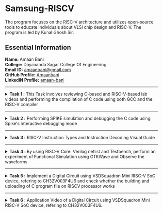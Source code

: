# Samsung-RISCV
The program focuses on the RISC-V architecture and utilizes open-source tools to educate individuals about VLSI chip design and RISC-V. The program is led by Kunal Ghosh Sir.

##  Essential Information

 **Name:**  Amaan Bani    
 **College:** Dayananda Sagar College Of Engineering   
 **Email ID:**  amaanbani@gmail.com  
 **GitHub Profile:** [Amaanbani](https://github.com/Amaanbani?tab=repositories)   
 **LinkedIN Profile:** [amaan-bani](https://www.linkedin.com/in/amaan-bani-324565331/)


----------------------------------------------------------------------------------------------------------------


<details>
<summary><b> Task 1 :</b> This Task involves reviewing C-based and RISC-V-based lab videos and performing the compilation of C code using both GCC and the RISC-V compiler</summary>

### C Language based LAB
We need to follow the specified steps to compile any **.c** file on our machine:  
1. Open the bash terminal and navigate to the directory where you want to create your file. Then run the following command:

	```
	leafpad sum1ton.c
	```  
2. This will open the editor, allowing you to write in the file you created. Enter the C code to calculate and print the sum of n numbers. After completing your code, press ```Ctrl + S``` to save your file, and then press ```Ctrl + W``` to close the editor.   
3. To the C code on your terminal, run the following command:

	```
	gcc sum1ton.c
	./a.out
	```
![C Code compiled on gcc Compiler](https://github.com/Amaanbani/Samsung-RISCV/blob/main/Task%201/C%20Code%20compiled%20on%20gcc%20compiler.png)

### RISC-V based LAB
We need to compile the code again, but this time using the RISC-V GCC compiler. Follow the steps provided:  
1. Open the terminal and run the given command:  

	```
	cat sum1ton.c
	```
![cat Command](https://github.com/Amaanbani/Samsung-RISCV/blob/main/Task%201/cat%20Command.png)

2. Use the **cat** command to display the entire C code in the terminal. Next, run the following command to compile the code using the RISC-V -O1 GCC compiler:  

	```
	riscv64-unknown-elf-gcc -O1 -mabi=lp64 -march=rv64i -o sum1ton.o sum1ton.c
	```
3. The following command is used to display the file details of ```sum1ton.c``` in reverse chronological order, showing the most recently modified files last, 	 along with information such as file permissions, ownership, size, and the timestamp of the last modification:

	```
	ls -ltr sum1ton.c
 	```

4. To execute the C code on your terminal, use the following command:    

	```
	riscv64-unknown-elf-objdump -d sum1ton.o
	```
![Objdump using -O1 format](https://github.com/Amaanbani/Samsung-RISCV/blob/main/Task%201/objDump%20using%20-O1%20format.png)


5. The Assembly Language code generated from the C code will be displayed in the terminal. Type ```/main``` to locate the main section of our code.


6. Similarly to the second step, run the following command to compile the code using the RISC-V -Ofast GCC compiler. The subsequent steps will display the 	 
generated assembly code, and you can type ```/main``` to locate the main section of our code:

	```
	riscv64-unknown-elf-gcc -Ofast -mabi=lp64 -march=rv64i -o sum1ton.o sum1ton.c
	```
 ![Objdump using -Ofast format](https://github.com/Amaanbani/Samsung-RISCV/blob/main/Task%201/objDump%20using%20-Ofast%20format.png)
 

### *Descriptions of the keyword used in command above *  
* **-mabi=lp64:** Specifies the ABI (Application Binary Interface) as ```lp64```, which supports 64-bit integers, long, and pointer sizes. This ABI is intended for 64-bit RISC-V architecture.  
* **-march=rv64i:** Defines the target architecture as ```rv64i```, which represents the 64-bit RISC-V base integer instruction set, ensuring compatibility with the 64-bit architecture.  
* **riscv-objdump:** A disassembler tool for RISC-V binaries that provides insights into the code structure, assisting in debugging.  
* **-Ofast:** The option -Ofast in the command ```riscv64-unknown-elf-gcc -Ofast -mabi=lp64 -march=rv64i -o sum1ton.o sum1ton.c``` is a compiler optimization flag used with the GNU Compiler Collection (GCC). This flag is used to instruct the compiler to optimize the generated code for maximum speed. The use of ```-Ofast``` is typically chosen for applications where execution speed is critical and where deviations from standard behavior are acceptable. However, it's important to test thoroughly, as this level of optimization can introduce subtle bugs, especially in complex calculations or when strict compliance with external standards is required.  
* **-O1:** A basic optimization level that balances improved execution speed and reduced code size with minimal impact on compilation time. It is suitable for applications requiring moderate optimization without extensive resource usage.  

#### *Other common options are as follows:*  
> 1. **-O0:** No optimization, the default level if no -O option is specified.  
> 2. **-O2:** More aggressive optimizations that might increase compilation time but typically provide faster and sometimes smaller code.  
> 3. **-O3:** Maximizes optimization more aggressively than -O2.  
> 4. **-Os:** Optimizes code for size. It enables all -O2 optimizations that do not typically increase code size.

Here, the term **more aggressive optimization** in the context of compilers like GCC refers to a deeper and more complex set of transformations applied to the code in order to improve its performance and possibly reduce its size. The compiler uses more complex techniques that aims to generate faster executing code or code that occupies less memory. However, these optimizations typically increase the compilation time and can sometimes introduce bugs, making it harder to debug.
</details>


----------------------------------------------------------------------------------------------------------------


<details>
<summary><b> Task 2 :</b> Performing SPIKE simulation and debugging the C code using Spike's interactive debugging mode </summary> 

  
### What is SPIKE in RISCV?
> * A RISC-V ISA is a simulator, enabling the testing and analysis of RISC-V programs without the need for actual hardware.  
> * Spike is a free, open-source C++ simulator for the RISC-V ISA that models a RISC-V core and cache system. It can be used to run programs and a Linux kernel, and can be a starting point for running software on a RISC-V target.  
 
  
### What is pk (Proxy Kernel)?  
> * The RISC-V Proxy Kernel, pk , is a lightweight application execution environment that can host statically-linked RISC-V ELF binaries.  
> * A Proxy Kernel in the RISC-V ecosystem simplifies the interaction between complex hardware and the software running on it, making it easier to manage, test, and develop software and hardware projects.  
 

### Testing the Spike Simulator  
The objective is to execute the ```sum1ton.c``` program using both the ```gcc compiler``` and the ```riscv compiler```, ensuring that both compilers produce identical output on the terminal. To compile the code with the **gcc compiler**, use the command below:
  
```
gcc sum1ton.c  
./a.out
```

And to compile the code using **RISCV Compiler**, use the following command: 
 
```
spike pk sum1ton.o
```  
![Spike Simulation](https://github.com/Amaanbani/Samsung-RISCV/blob/main/Task%202/Spike%20Simulation.png)

#### The following snapshots display the RISCV objdump output generated using the **-O1** and **-Ofast** optimization options.

RISCV Objdump with -O1

![Objdump in -O1](https://github.com/Amaanbani/Samsung-RISCV/blob/main/Task%202/Objdump%20in%20-O1.png)

RISCV Objdump with -Ofast 

![Objdump in -Ofast](https://github.com/Amaanbani/Samsung-RISCV/blob/main/Task%202/Objdump%20in%20-Ofast.png)

### Debugging the Assembly Language Program of  ```sum1ton.c```.
  
* Open the **Objdump** of code by using the following command
  
```
$ riscv64-unknown-elf-objdump -d sum_1ton.o | less  
```
![Objdump commands](https://github.com/Amaanbani/Samsung-RISCV/blob/main/Task%202/Objdump%20commands.png)

* Open the debugger in another terminal by using the following command.

```
$ spike -d pk sum_1ton.o
```

* The debugger will be opened in the terminal. Now, debugging operations can be performed as shown in the following snapshot.

![Debugging](https://github.com/Amaanbani/Samsung-RISCV/blob/main/Task%202/Debugging.png) 
</details>

----------------------------------------------------------------------------------------------------------------


<details>
	
<summary><b> Task 3 :</b> RISC-V Instruction Types and Instruction Decoding Visual Guide </summary>

### RISC-V Registers
RISC-V is a widely adopted open-source instruction set architecture that features 32 registers, each 32 bits wide. These registers provide faster data access compared to memory. The RISC-V architecture is considered a 32-bit architecture because it primarily processes 32-bit data. Additionally, a 64-bit variant of RISC-V is available, where registers are 64 bits wide, allowing for 64-bit data operations.

**Design Principle 3: Smaller is Faster**
The philosophy behind RISC-V design includes having a limited number of registers (32) to prevent bottlenecks from register access time, which enables faster computation. The selection of 32 registers is a balanced decision to optimize both speed and storage capacity.

### Register Naming in RISC-V
RISC-V has 32 registers, named `x0` through `x31`. However, these registers are often assigned more descriptive names based on their typical usage:

- **x0 (zero)**: This register always holds the constant value 0.
- **x1 (ra)**: Return Address register, which stores the return address after a function call.
- **x2 (sp)**: Stack Pointer register, pointing to the top of the stack in memory.
- **x3 (gp)**: Global Pointer register.
- **x4 (tp)**: Thread Pointer register.

### Saved, Temporary, and Argument Registers
The remaining registers are divided into saved, temporary, and argument categories:

- **Saved Registers (s0-s11)**: These registers (x8, x9, x18-x27) store variables that need to be preserved across function calls.
- **Temporary Registers (t0-t6)**: These registers are used for intermediate calculations and temporary data storage.
- **Argument Registers (a0-a7)**: These registers (x10-x17) are used to pass arguments to functions and store return values.

![image](https://github.com/user-attachments/assets/af936f03-ded7-4d6a-9e4b-38cf37695620)
### ABI : Application Binary Interface



## Decoding RISC-V Instructions: A Visual Guide

### Understanding I-Type, S-Type, B-Type, U-Type, and J-Type Instructions
 
 ## Introduction Section:
RISC-V (Reduced Instruction Set Computer - V) is a free and open instruction set architecture (ISA) built on the foundational principles of reduced instruction set computing. Unlike proprietary ISAs, RISC-V imposes no licensing fees, enabling unrestricted use for academic, research, and commercial purposes. Its openness and flexibility have made it a preferred choice in education, research, and industry, fostering innovation and broad application across various fields.

### Significance of Instruction Formats
Understanding instruction formats plays a pivotal role in several aspects of computer architecture and design:
1. **Instruction Decoding**: Familiarity with instruction structures ensures accurate decoding, a critical step for the CPU to execute commands properly.
2. **Pipeline Efficiency**: Instruction formats influence CPU pipeline design, enabling smooth execution of the fetch, decode, execute, memory access, and write-back phases.
3. **Compiler Efficiency**: A thorough grasp of instruction formats allows compilers to generate optimized machine code, enhancing performance and efficiency.
4. **Debugging and Verification**: Knowledge of instruction formats aids in pinpointing and resolving hardware and software issues, such as incorrect execution or pipeline hazards.
5. **Extensibility and Customization**: The modular nature of RISC-V supports custom extensions. A solid understanding of its base instruction formats is essential for developing and incorporating tailored instructions to meet specific application or performance requirements .

# BASICS
 ## Instruction Types and Fields
The RISC-V instructions are categorized into types based on their field organization. The types include:
- **R-type**: Register instructions
- **I-type**: Immediate instructions
- **S-type**: Store instructions
- **B-type**: Branch instructions
- **U-type**: Upper immediate instructions
- **J-type**: Jump instructions

## Opcode and Function Fields
- **Opcode**: Specifies the instruction type..
- **func3** and **func7**: Define specific operations within each instruction type.
  - Example: In R-type instructions, func3 and func7 distinguish operations like addition or subtraction.
## Immediate Values and Registers
- **Immediate Values**: Encoded within specific fields of an instruction.
  - Example: I-type instructions include a 12-bit immediate value alongside source and destination registers.
- **Registers**: Identified by fields such as rd (destination register), rs1 (source register 1), and rs2 (source register 2).
### Example - U-Type Instruction
Consider the `lui` (Load Upper Immediate) instruction:
- **Assembly**: `lui x5, 0x12345`
- **Encoding**: The immediate value `0x12345`in the instruction’s immediate field and specifies `x5` as the destination register in the rd field.
- **Machine Execution**: Loads the upper 20 bits of `0x12345` into the upper 20 bits of register `x5` .
## Arithmetic Instructions
- **ADD**:  Performs addition of two registers and stores the result in a third.
  - Example: `ADD rd, rs1, rs2` (rd = rs1 + rs2)
- **ADDI**: Adds a register and an immediate value (constant) and stores the result.
  - Example: `ADDI rd, rs1, imm` (rd = rs1 + imm)
## Logical Instructions
- **AND, OR, XOR**: Perform bitwise operations.
  - Example: `AND rd, rs1, rs2` (rd = rs1 & rs2)
## Branch Instructions
- **BEQ**: Branches if two registers are equal.
  - Example: `BEQ rs1, rs2, offset` (if rs1 == rs2, PC = PC + offset)
- **BNE**: Branches if two registers are equal..
  - Example: `BNE rs1, rs2, offset` (if rs1 != rs2, PC = PC + offset)
## Load and Store Instructions
- **LW**: Loads a word from memory.
  - Example: `LW rd, offset(rs1)` (rd = memory[rs1 + offset])
- **SW**: Stores a word to memory.
  - Example: `SW rs1, offset(rs2)` (memory[rs2 + offset] = rs1)
## Special Instructions
- **AUIPC**: Adds an upper immediate value to the program counter (PC).
  - Example: `AUIPC rd, imm` (rd = PC + imm << 12)
## Branch and Jump Instructions
- **Jump (J)**: Executes an unconditional branch to a target address.
- **Branch (B)**: Executes an unconditional branch to a target address..
## RV32I Extensions
RISC-V supports optional extensions to enhance functionality:
- **M**: Supports integer multiplication and division.
- **A**: Provides atomic operation instructions.
- **F, D, Q**: Enables floating-point operations (32-bit, 64-bit, 128-bit).
- **C**: Includes compressed instructions for reduced code size.

### RISC-V R-Type Instructions
R-type instructions are used for operations that involve only registers. These instructions typically perform arithmetic, logical, and shift operations.
#### Format: 
![image](https://github.com/user-attachments/assets/e01d8bbe-710e-4927-8fec-51f162d384ca)
- **opcode**: Specifies the operation (e.g., 0110011 for integer register-register operations).
- **rd**: Destination register.
- **funct3**: Further specifies the operation.
- **rs1**: First source register.
- **rs2**: Second source register.
- **funct7**: Further specifies the operation.
### I-Type Instructions
I-Type instructions cover various operations, including immediate arithmetic, load operations, and certain control flow instructions.
### Extracting Immediate Value
- The immediate value spans bits [31:20].
- To extract this value:
  - Mask the instruction to isolate the relevant bits.
  - Perform a right shift to align the immediate value to the least significant bits (LSBs).
- **Example**: If the instruction value is `0x12345678`, the immediate value is extracted as follows:
  ```cpp
  uint32_t imm_i = (instruction & 0xFFF00000) >> 20;
![image](https://github.com/user-attachments/assets/3d035720-dc62-45d5-9a2c-2a6b263ade74)
**Example: ADDI rd, rs1, imm**
- **opcode**: 0010011 (for immediate arithmetic operations)
- **funct3**: 000 (for ADDI)
- **imm**: Immediate value
- **rs1**: Source register 1
- **rd**: Destination register
### S-Type Instructions
![image](https://github.com/user-attachments/assets/eb224238-c0ef-42ca-82d0-c42ed8293320)
**Example: SW rs2, imm(rs1)**
- **opcode**: 0100011 (for store operations)
- **funct3**: 010 (for SW)
- **imm**: Immediate value (split into imm[11:5] and imm[4:0])
- **rs1**: Base address register
- **rs2**: Source register to be stored
### B-Type Instructions
![image](https://github.com/user-attachments/assets/7f138e24-cb0c-4506-9875-c4b3b14a2670)
**Example: BEQ rs1, rs2, imm**
- **opcode**: 1100011 (for branch operations)
- **funct3**: 000 (for BEQ)
- **imm**: Immediate value (split into imm[12], imm[10:5], imm[4:1], imm[11])
- **rs1**: Source register 1
- **rs2**: Source register 2
### U-Type Instructions
U-Type instructions are used for operations like loading upper immediate (LUI) and adding upper immediate to PC (AUIPC).
### Extracting Immediate Value
- The immediate value in U-type instructions spans bits [31:12].
- To extract this value, you can mask the instruction with `0xFFFFF000`.
- **Example**: If the instruction value is `0x12345000`, applying the mask will yield `0x12345000`.
### Encoding and Usage
- The immediate value extracted directly forms part of the U-type instruction.
  - For **LUI**, this value is loaded into the destination register.
  - For **AUIPC**, this value is added to the current PC.
![image](https://github.com/user-attachments/assets/d6269585-d85a-4675-b13f-4ae4ed1ea05a)
**Example: LUI rd, imm**
- **opcode**: 0110111 (for LUI)
- **imm**: Upper 20 bits of the immediate value
- **rd**: Destination register
### J-Type Instructions
![image](https://github.com/user-attachments/assets/9b35cad7-8fd8-41da-be46-aec4cf712657)
**Example: JAL rd, imm**
- **opcode**: 1101111 (for JAL)
- **imm**: Immediate value (split into imm[20], imm[10:1], imm[11], imm[19:12])
- **rd**: Destination register (stores the return address)

## ObjDump RISC-V Instruction Decoding:
![objDump](https://github.com/Amaanbani/Samsung-RISCV/blob/main/Task%203/objDump.png).
### 1.`addi sp, sp, -16`
*addi (Add Immediate):* This instruction adds an immediate value to a register, storing the result in the destination register.

#### Instruction: `addi sp, sp, -16`
- **Opcode:** 0010011 (7 bits)
- **Immediate:** -16 (12 bits, two's complement)
- **Source Register (rs1):** sp (x2, 5 bits)
- **Destination Register (rd):** sp (x2, 5 bits)
- **Function (funct3):** 000 (3 bits)

#### Breakdown:
- **Immediate (-16):** `111111111000` (12 bits, two's complement)
- **rs1 (sp = x2):** `00010`
- **funct3:** `000`
- **rd (sp = x2):** `00010`
- **Opcode:** `0010011`

### Machine Code Breakdown for `addi sp, sp, -16`
| Immediate (12 bits) | rs1 (5 bits) | funct3 (3 bits) | rd (5 bits) | Opcode (7 bits) |
|---------------------|--------------|-----------------|-------------|-----------------|
| 111111111000        | 00010        | 000             | 00010       | 0010011         |

#### Binary Representation:
- **Binary:** `111111111000 00010 000 00010 0010011`
- **Hex:** `ff5013`

---

### 2. `sd ra, 8(sp)`
*sd (Store Doubleword):* This instruction stores a 64-bit value from a source register into memory.

#### Instruction: `sd ra, 8(sp)`
- **Opcode:** 0100011 (7 bits)
- **Immediate:** 8 (12 bits, split into two parts: imm[11:5] and imm[4:0])
- **Source Register (rs2):** ra (x1, 5 bits)
- **Base Register (rs1):** sp (x2, 5 bits)
- **Function (funct3):** 011 (3 bits)

#### Breakdown:
- **Immediate (8):** `000000001000` (split into imm[11:5] = `0000000` and imm[4:0] = `01000`)
- **rs2 (ra = x1):** `00001`
- **rs1 (sp = x2):** `00010`
- **funct3:** `011`
- **Opcode:** `0100011`

### Machine Code Breakdown for `sd ra, 8(sp)`
| imm[11:5] (7 bits) | rs2 (5 bits) | rs1 (5 bits) | funct3 (3 bits) | imm[4:0] (5 bits) | Opcode (7 bits) |
|--------------------|--------------|--------------|-----------------|-------------------|-----------------|
| 0000000            | 00001        | 00010        | 011             | 01000             | 0100011         |

#### Binary Representation:
- **Binary:** `0000000 00001 00010 011 01000 0100011`
- **Hex:** `0001023f`

---

### 3. `li a5, 500`
*li (Load Immediate):* This instruction loads a 32-bit immediate value into a register.

#### Instruction: `li a5, 500`
- **Opcode:** 0010011 (7 bits)
- **Immediate:** 500 (12 bits, sign-extended)
- **Destination Register (rd):** a5 (x15, 5 bits)
- **Function (funct3):** 000 (3 bits)

#### Breakdown:
- **Immediate (500):** `000000111110100` (12 bits)
- **rd (a5 = x15):** `01111`
- **funct3:** `000`
- **Opcode:** `0010011`

### Machine Code Breakdown for `li a5, 500`
| Immediate (12 bits) | rd (5 bits) | funct3 (3 bits) | Opcode (7 bits) |
|---------------------|-------------|-----------------|-----------------|
| 000000111110100     | 01111       | 000             | 0010011         |

#### Binary Representation:
- **Binary:** `000000111110100 01111 000 00111 0010011`
- **Hex:** `01f30313`

---

### 4.`addiw a5, a5, -1`
*addiw (Add Immediate Word):* This instruction adds a 32-bit immediate value to a register and stores the result in the destination register.

#### Instruction: `addiw a5, a5, -1`
- **Opcode:** 0010011 (7 bits)
- **Immediate:** -1 (12 bits, two's complement)
- **Source Register (rs1):** a5 (x15, 5 bits)
- **Destination Register (rd):** a5 (x15, 5 bits)
- **Function (funct3):** 001 (3 bits)

#### Breakdown:
- **Immediate (-1):** `111111111111` (12 bits, two's complement)
- **rs1 (a5 = x15):** `01111`
- **funct3:** `001`
- **rd (a5 = x15):** `01111`
- **Opcode:** `0010011`

### Machine Code Breakdown for `addiw a5, a5, -1`
| Immediate (12 bits) | rs1 (5 bits) | funct3 (3 bits) | rd (5 bits) | Opcode (7 bits) |
|---------------------|--------------|-----------------|-------------|-----------------|
| 111111111111        | 01111        | 001             | 01111       | 0010011         |

#### Binary Representation:
- **Binary:** `111111111111 01111 001 01111 0010011`
- **Hex:** `fff30313`

---

### 5. `bnez a5, 10190 <main+0xc>`
*Branch if Not Equal to Zero:* This instruction performs a branch if the value in the source register is not zero.

#### Instruction: `bnez a5, 10190 <main+0xc>`
- **Opcode:** 1100011 (7 bits)
- **Immediate:** 10190 (12 bits, sign-extended)
- **Source Register (rs1):** a5 (x15, 5 bits)
- **Function (funct3):** 001 (3 bits)

#### Breakdown:
- **Immediate (10190):** `00000000000101001110` (split into imm[12|10:5] = `0000000` and imm[4:1|11] = `101001110`)
- **rs1 (a5 = x15):** `01111`
- **funct3:** `001`
- **Opcode:** `1100011`

### Machine Code Breakdown for `bnez a5, 10190 <main+0xc>`
| imm[12|10:5] (7 bits) | rs1 (5 bits) | funct3 (3 bits) | imm[4:1|11] (5 bits) | Opcode (7 bits) |
|-----------------------|--------------|-----------------|-----------------------|-----------------|
| 0000000               | 01111        | 001             | 01001110              | 1100011         |

#### Binary Representation:
- **Binary:** `0000000 01111 001 01001110 1100011`
- **Hex:** `000f13f3`

---

### 6.`lui a2, 0x1f`
*lui (Load Upper Immediate):* This instruction loads a 20-bit immediate value into the upper 20 bits of a register, setting the lower 12 bits to zero.

#### Instruction: `lui a2, 0x1f`
- **Opcode:** 0110111 (7 bits)
- **Immediate:** 0x1f (20 bits, upper 20 bits of the immediate value)
- **Destination Register (rd):** a2 (x6, 5 bits)

#### Breakdown:
- **Immediate (0x1f):** `0000000000011111` (20 bits, shifted left by 12 bits to be placed in the upper 20 bits of the register)
- **rd (a2 = x6):** `00110`
- **Opcode:** `0110111`

#### Binary Representation:
- **Binary:** `00000000000000000000 00110 0110111`
- **Hex:** `00030337`

### Machine Code Breakdown for `lui a2, 0x1f`
| imm[19:12] (8 bits) | imm[11:0] (12 bits) | rd (5 bits) | Opcode (7 bits) |
|---------------------|----------------------|-------------|-----------------|
| 00000000            | 0000000001111111     | 00110       | 0110111         |

---

### 7. `addi a2, a2, -1726`
*addi (Add Immediate):* This instruction adds an immediate value to a register.

#### Instruction: `addi a2, a2, -1726`
- **Opcode:** 0010011 (7 bits)
- **Immediate:** -1726 (12 bits, two's complement)
- **Source Register (rs1):** a2 (x6, 5 bits)
- **Destination Register (rd):** a2 (x6, 5 bits)
- **Function (funct3):** 000 (3 bits)

#### Breakdown:
- **Immediate (-1726):** `1111111011100010` (12 bits, two's complement)
- **rs1 (a2 = x6):** `00110`
- **funct3:** `000`
- **rd (a2 = x6):** `00110`
- **Opcode:** `0010011`

### Machine Code Breakdown for `addi a2, a2, -1726`
| Immediate (12 bits) | rs1 (5 bits) | funct3 (3 bits) | rd (5 bits) | Opcode (7 bits) |
|---------------------|--------------|-----------------|-------------|-----------------|
| 111111101110        | 00110        | 000             | 00110       | 0010011         |

#### Binary Representation:
- **Binary:** `111111101110 00110 000 00110 0010011`
- **Hex:** `ffd30393`

---

### 8. `li a1, 500`
*li (Load Immediate):* This instruction loads an immediate value into a register.

#### Instruction: `li a1, 500`
- **Opcode:** 0010011 (7 bits)
- **Immediate:** 500 (12 bits)
- **Destination Register (rd):** a1 (x11, 5 bits)
- **Function (funct3):** 000 (3 bits)

#### Breakdown:
- **Immediate (500):** `0000000111110100` (12 bits)
- **rd (a1 = x11):** `01011`
- **funct3:** `000`
- **Opcode:** `0010011`

### Machine Code Breakdown for `li a1, 500`
| Immediate (12 bits) | rs1 (5 bits) | funct3 (3 bits) | rd (5 bits) | Opcode (7 bits) |
|---------------------|--------------|-----------------|-------------|-----------------|
| 000000011111        | 00000        | 000             | 01011       | 0010011         |

#### Binary Representation:
- **Binary:** `000000011111 00000 000 01011 0010011`
- **Hex:** `01f30393`

---

### 9. `lui a0, 0x21`
*lui (Load Upper Immediate):* This instruction loads a 20-bit immediate value into the upper 20 bits of a register.

#### Instruction: `lui a0, 0x21`
- **Opcode:** 0110111 (7 bits)
- **Immediate:** 0x21 (20 bits)
- **Destination Register (rd):** a0 (x10, 5 bits)

#### Breakdown:
- **Immediate (0x21):** `0000000000100001` (20 bits, shifted to upper 20 bits)
- **rd (a0 = x10):** `01010`
- **Opcode:** `0110111`

### Machine Code Breakdown for `lui a0, 0x21`
| imm[19:12] (8 bits) | imm[11:0] (12 bits) | rd (5 bits) | Opcode (7 bits) |
|---------------------|----------------------|-------------|-----------------|
| 00000000            | 000000100001         | 01010       | 0110111         |

#### Binary Representation:
- **Binary:** `00000000000000000000 01010 0110111`
- **Hex:** `00052137`

---

### 10. `addi a0, a0, 400`
*addi (Add Immediate):* This instruction adds an immediate value to a register.

#### Instruction: `addi a0, a0, 400`
- **Opcode:** 0010011 (7 bits)
- **Immediate:** 400 (12 bits)
- **Source Register (rs1):** a0 (x10, 5 bits)
- **Destination Register (rd):** a0 (x10, 5 bits)
- **Function (funct3):** 000 (3 bits)

#### Breakdown:
- **Immediate (400):** `0000000110010000` (12 bits)
- **rs1 (a0 = x10):** `01010`
- **funct3:** `000`
- **rd (a0 = x10):** `01010`
- **Opcode:** `0010011`

### Machine Code Breakdown for `addi a0, a0, 400`
| Immediate (12 bits) | rs1 (5 bits) | funct3 (3 bits) | rd (5 bits) | Opcode (7 bits) |
|---------------------|--------------|-----------------|-------------|-----------------|
| 000000011001        | 01010        | 000             | 01010       | 0010011         |

#### Binary Representation:
- **Binary:** `000000011001 01010 000 01010 0010011`
- **Hex:** `00066093`

---

### 11. `jal ra, 10418`
*jal (Jump and Link):* This instruction performs a jump to a target address, saving the return address in the link register (ra).

#### Instruction: `jal ra, 10418`
- **Opcode:** 1101111 (7 bits)
- **Immediate:** 10418 (20 bits, sign-extended)
- **Destination Register (rd):** ra (x1, 5 bits)

#### Breakdown:
- **Immediate (10418):** `00000000001010011100` (20 bits, shifted by 1)
- **rd (ra = x1):** `00001`
- **Opcode:** `1101111`

### Machine Code Breakdown for `jal ra, 10418`
| imm[19:12] (8 bits) | imm[11:1] (11 bits) | rd (5 bits) | Opcode (7 bits) |
|---------------------|----------------------|-------------|-----------------|
| 00000000            | 00101001110          | 00001       | 1101111         |

#### Binary Representation:
- **Binary:** `00000000000000000000 00001 1101111`
- **Hex:** `0005286f`

---

### 12. `li a0, 0`
*li (Load Immediate):* This instruction loads an immediate value into a register.

#### Instruction: `li a0, 0`
- **Opcode:** 0010011 (7 bits)
- **Immediate:** 0 (12 bits)
- **Destination Register (rd):** a0 (x10, 5 bits)
- **Function (funct3):** 000 (3 bits)

#### Breakdown:
- **Immediate (0):** `000000000000`
- **rd (a0 = x10):** `01010`
- **funct3:** `000`
- **Opcode:** `0010011`

### Machine Code Breakdown for `li a0, 0`
| Immediate (12 bits) | rs1 (5 bits) | funct3 (3 bits) | rd (5 bits) | Opcode (7 bits) |
|---------------------|--------------|-----------------|-------------|-----------------|
| 000000000000        | 00000        | 000             | 01010       | 0010011         |

#### Binary Representation:
- **Binary:** `000000000000 00000 000 01010 0010011`
- **Hex:** `00030393`

---

### 13. `ld ra, 8(sp)`
*ld (Load Doubleword):* This instruction loads a 64-bit value from memory into a register.

#### Instruction: `ld ra, 8(sp)`
- **Opcode:** 0000011 (7 bits)
- **Immediate:** 8 (12 bits)
- **Base Register (rs1):** sp (x2, 5 bits)
- **Destination Register (rd):** ra (x1, 5 bits)
- **Function (funct3):** 011 (3 bits)

#### Breakdown:
- **Immediate (8):** `000000000010`
- **rs1 (sp = x2):** `00010`
- **funct3:** `011`
- **rd (ra = x1):** `00001`
- **Opcode:** `0000011`

### Machine Code Breakdown for `ld ra, 8(sp)`
| Immediate (12 bits) | rs1 (5 bits) | funct3 (3 bits) | rd (5 bits) | Opcode (7 bits) |
|---------------------|--------------|-----------------|-------------|-----------------|
| 000000000010        | 00010        | 011             | 00001       | 0000011         |

#### Binary Representation:
- **Binary:** `000000000010 00010 011 00001 0000011`
- **Hex:** `00028283`

---

### 14. `addi sp, sp, 16`
*addi (Add Immediate):* This instruction adds an immediate value to a register.

#### Instruction: `addi sp, sp, 16`
- **Opcode:** 0010011 (7 bits)
- **Immediate:** 16 (12 bits)
- **Source Register (rs1):** sp (x2, 5 bits)
- **Destination Register (rd):** sp (x2, 5 bits)
- **Function (funct3):** 000 (3 bits)

#### Breakdown:
- **Immediate (16):** `000000010000`
- **rs1 (sp = x2):** `00010`
- **funct3:** `000`
- **rd (sp = x2):** `00010`
- **Opcode:** `0010011`

### Machine Code Breakdown for `addi sp, sp, 16`
| Immediate (12 bits) | rs1 (5 bits) | funct3 (3 bits) | rd (5 bits) | Opcode (7 bits) |
|---------------------|--------------|-----------------|-------------|-----------------|
| 000000010000        | 00010        | 000             | 00010       | 0010011         |

#### Binary Representation:
- **Binary:** `000000010000 00010 000 00010 0010011`
- **Hex:** `00050393`

---

### 15. `ret`
*ret (Return from Function):* This instruction returns from a function by jumping to the address stored in `ra`.

#### Instruction: `ret`
- **Opcode:** 1100111 (7 bits)
- **Immediate:** 0 (12 bits, the value of `ra` is used directly)
- **Source Register (rs1):** ra (x1, 5 bits)

#### Breakdown:
- **Immediate (0):** `000000000000`
- **rs1 (ra = x1):** `00001`
- **funct3:** `000`
- **Opcode:** `1100111`

### Machine Code Breakdown for `ret`
| Immediate (12 bits) | rs1 (5 bits) | funct3 (3 bits) | Opcode (7 bits) |
|---------------------|--------------|-----------------|-----------------|
| 000000000000        | 00001        | 000             | 1100111         |

#### Binary Representation:
- **Binary:** `000000000000 00001 000 1100111`
- **Hex:** `00008067`

</details>


----------------------------------------------------------------------------------------------------------------

<details><summary><b>Task 4 : </b> By using RISC-V Core: Verilog netlist and Testbench, perform an experiment of Functional Simulation using GTKWave and Observe the waveforms</summary>
<h3>Steps to perform functional simulation for RISC-V : </h3>
1. Using suitable commands install the iverilog and GTKWave in ubuntu.<br>
2. Compile the RISC-V Core: Verilog netlist and Testbench.<br>
3. Observe the waveform output in GTKWave window.<br>
<h3>Installing iverilog and GTKWave in Ubuntu : </h3>
<pre><code>sudo apt install iverilog gtkwave</code></pre>
<h3>Simulate and run the verilog code : </h3>
<pre><code>iverilog -o iiitb_rv32i iiitb_rv32i.v iiitb_rv32i_tb.v
./iiitb_rv32i
gtkwave iiitb_rv32i.vcd</code></pre>
<h4>Commands : </h4><br>
<img src="https://github.com/Amaanbani/Samsung-RISCV/blob/main/Task%204/Commands.png" alt="Commands">
<br><br>
<h4>GTKWave Window : </h4><br>
<img src="https://github.com/Amaanbani/Samsung-RISCV/blob/main/Task%204/GTKWave_Window.png" alt="GTKWave Window">
<br><br>
<h4>Hardcoded Instructions : </h4><br>
<img src="https://github.com/Amaanbani/Samsung-RISCV/blob/main/Task%204/Instructions.png" alt="Hardcoded ISA">
<br><br>
<h3>Ouput Waveforms : </h3>
<p>The output waveforms showing the instructions performed in a 5-stage pipelined architecture</p>
<b><i>Instruction 1:</i></b><pre> ADD R6, R2, R1</pre>
	<p>This instruction Adds values of registers R2 and R1 and stores the result in register R6, In this case 1 + 2 = 3.</p>
	<img src="https://github.com/Amaanbani/Samsung-RISCV/blob/main/Task%204/01_ADD_r6_r1_r2.png" alt="ADD R6, R2, R1">
<br><br><b><i>Instruction 2:</i></b><pre> SUB R7, R1, R2</pre>
	<p>This instruction subtracts value of register R2 from R1 and stores the result in register R7, In this case 1 - 2 = -1.</p>
	<img src="https://github.com/Amaanbani/Samsung-RISCV/blob/main/Task%204/02_SUB_r7_r1_r2.png" alt="SUB R7, R1, R2">
<br><br><b><i>Instruction 3:</i></b><pre> AND R8, R1, R3</pre>
	<p>This instruction executes bitwise "AND" between values of registers R1 and R3 and stores the result in register R8, In this case 01 & 11 = 01(1 in decimal).</p>
	<img src="https://github.com/Amaanbani/Samsung-RISCV/blob/main/Task%204/03_AND_r8_r1_r3.png" alt="AND R8, R1, R3">
<br><br><b><i>Instruction 4:</i></b><pre> OR R9, R2, R5</pre>
	<p>This instruction executes bitwise "OR" between values of registers R2 and R5 and stores the result in register R9, In this case 010 | 101 = 111(7 in decimal).</p>
	<img src="https://github.com/Amaanbani/Samsung-RISCV/blob/main/Task%204/04_OR_r9_r2_r5.png" alt="OR R9, R2, R5">
<br><br><b><i>Instruction 5:</i></b><pre> XOR R10, R1, R4</pre>
	<p>This instruction executes bitwise XOR between values of registers R1 and R4 and stores the result in register R10, In this case 001 ^ 100 = 101(5 in decimal).</p>
	<img src="https://github.com/Amaanbani/Samsung-RISCV/blob/main/Task%204/05_XOR_r10_r1_r4.png" alt="XOR R10, R1, R4">
<br><br><b><i>Instruction 6:</i></b><pre> SLT R11, R2, R4</pre>
	<p>This instruction checks the values of registers R2 and R4 if value of R2 is less than value of R4, then register R11 is set to 1, In this case 2<4 so R11 is set to 1.</p>
	<img src="https://github.com/Amaanbani/Samsung-RISCV/blob/main/Task%204/06_SLT_r11_r2_r4.png" alt="SLT R11, R2, R4">
<br><br><b><i>Instruction 7:</i></b><pre> ADDI R12, R4, 5</pre>
	<p>This instruction adds the immediate data 5 to the value in register R4 and stores the result in register R12, In this case 4 + 5 = 9.</p>
	<img src="https://github.com/Amaanbani/Samsung-RISCV/blob/main/Task%204/07_ADDI_r12_r4_5.png" alt="ADDI R12, R4, 5">
<br><br><b><i>Instruction 8:</i></b><pre> SW R3, R1, 2</pre>
	<p>This instruction stores the register data @R1+2 into the memory, In this case 1 + 2 = 3.</p>
	<img src="https://github.com/Amaanbani/Samsung-RISCV/blob/main/Task%204/08_SW_r3_r1_2.png" alt="SW R3, R1, 2">
<br><br><b><i>Instruction 9:</i></b><pre> LW R13, R1, 2</pre>
	<p>This instruction loads the register data @R1+2 into the register R13, In this case 1 + 2 = 3.</p>
	<img src="https://github.com/Amaanbani/Samsung-RISCV/blob/main/Task%204/09_LW_r13_r1_2.png" alt="LW R13, R1, 2">
<br><br><b><i>Instruction 10:</i></b><pre> BEQ R0, R0, 15</pre>
	<p>This instruction Branches to 15 instructions ahead of current instruction if values of registers R0 equals R0, so Program Counter will be incremented by 15, In this case PC is 10 so new PC value will be 10+15=25.</p>
	<img src="https://github.com/Amaanbani/Samsung-RISCV/blob/main/Task%204/10_BEQ_r0_r0_15.png" alt="BEQ R0, R0, 15">
<br><br><b><i>Instruction 11:</i></b><pre> ADD R14, R2 R2</pre>
	<p> This instruction Adds values of registers R2 and R2 and stores the result in register R14, In this case 2 + 2 = 4.</p>
	<img src="https://github.com/Amaanbani/Samsung-RISCV/blob/main/Task%204/11_ADD_r14_r2_r2.png" alt="ADD R14, R2 R2">
<br><br><b><i>Instruction 12:</i></b><pre> BNE R0, R1, 20</pre>
	<p>This instruction Branches to 20 instructions ahead of current instruction if values of registers R0 and R1 don't match , so Program Counter will be incremented by 20, In this case PC is 28 so new PC value will be 28+20=48.</p>
	<img src="https://github.com/Amaanbani/Samsung-RISCV/blob/main/Task%204/12_BNE_r0_r1_20.png" alt="BNE R0, R1, 20">
<br><br><b><i>Instruction 13:</i></b><pre> ADDI R12, R4, 5</pre>
	<p>This instruction adds the immediate data 5 to the value in register R4 and stores the result in register R12, In this case 4 + 5 = 9.</p>
	<img src="https://github.com/Amaanbani/Samsung-RISCV/blob/main/Task%204/13_ADDI_r12_r4_5.png" alt="ADDI R12, R4, 5">
<br><br><b><i>Instruction 14:</i></b><pre> SLL R15, R1, R2</pre>
	<p>This instruction shifts the value of register R1 to left by 2, (001)&lt;&lt;2=(100)4.</p>
	<img src="https://github.com/Amaanbani/Samsung-RISCV/blob/main/Task%204/14_SLL_r15_r1_r2.png" alt="SLL R15, R1, R2">
<br><br><b><i>Instruction 15:</i></b><pre> SRL R16, R4, R2</pre>
	<p>This instruction shifts the value of register R1 to right by 2, (100)&gt;&gt;2=(001)1.</p>
	<img src="https://github.com/Amaanbani/Samsung-RISCV/blob/main/Task%204/15_SRL_r16_r4_r2.png" alt="SRL R16, R4, R2">
<br><br>
</details>

----------------------------------------------------------------------------------------------------------------

<details>
<summary><b> Task 5 :</b> Implement a Digital Circuit using VSDSquadron Mini RISC-V SoC device, refering to CH32V003F4U6 and check whether the building and uploading of C program file on RISCV processor works </summary>

## 4x1 Multiplexer (MUX) Wiring and Implementation for VSDSquadron, a Mini RISC-V SoC development kit (CH32V003F4U6)


### Overview  
This project implements a *4x1 Multiplexer (MUX)* using the *VSDSquadron Mini, a RISC-V-based SoC development kit (CH32V003F4U6). A **MUX* selects one of the multiple input signals and forwards it to a single output. The *4x1 MUX* takes *four data inputs* and selects one using *two selection lines*.  
This project demonstrates GPIO-based *MUX simulation in software, implemented using **PlatformIO IDE*, with selection via push buttons and output displayed using an LED.

### Components Required  
- *VSDSquadron Mini RISC-V SoC* ( CH32V003F4U6 )
- Input Data Signals ( Using DIP switches or External Source)
- *2 Push Buttons* (2 for selection inputs)  
- *1 LED* (Displays the selected output)  
- *Resistors* (Two 10Ω for push buttons and 220Ω for LED)  
- *Breadboard & Jumper Wires*  
- *VS Code with PlatformIO IDE*  

### Hardware Connections  
#### Inputs  
- *Data Inputs (D0-D3)* → GPIO *PC0 - PC3* (Connected via DIP switches/external sources or logic signals.)  
- *Selection Inputs (S0, S1)* → GPIO *PC4, PC5* (Push buttons with 10Ω resistors each*)  

#### Output  
- *Multiplexer Output (Y)* → GPIO *PC6* (Drives an *LED*, lights up when selected input is HIGH and off when selected input is LOW)  

#### Power & Stability  
- *3.3V and GND connections* ensure stable operation of all components.

### Circuit Diagram & Truth Table

![4x4_Multiplexer_Circuit_Diagram](https://github.com/Amaanbani/Samsung-RISCV/blob/main/Task%205/4x1_Multiplexer_Circuit_Diagram.png)


| S1(A) | S0(B) | D0 | D1 | D2 | D3 | Output(Y) |
|-------|-------|----|----|----|----|-----------|
|   0   |   0   | D0 |  - |  - |  - |    D0     |
|   0   |   1   |  - | D1 |  - |  - |    D1     |
|   1   |   0   |  - |  - | D2 |  - |    D2     |
|   1   |   1   |  - |  - |  - | D3 |    D3     |


###  Wiring Diagram & Connections

![4x4_Multiplexer](https://github.com/Amaanbani/Samsung-RISCV/blob/main/Task%205/4x1_Multiplexer.jpg)


| Signal | Pin | Connection |
|---------|------|----------------|
| *D0* | PC0 | Data Input 0 |
| *D1* | PC1 | Data Input 1 |
| *D2* | PC2 | Data Input 2 |
| *D3* | PC3 | Data Input 3 |
| *S0* | PC4 | Select Line 0 (Push Button) |
| *S1* | PC5 | Select Line 1 (Push Button) |
| *Y*  | PC6 | Output (LED) |
| *VCC* | 3.3V | Power |
| *GND* | GND | Ground |




### C Implementation for 4x1_MUX in CH32V003F4U6 ( VSDSquadron Mini RISC-V SoC device )

---
	#include <stdio.h>
	#include<debug.h>
	#include <ch32v00x.h>

	void GPIO_Config(void)
	{
	    GPIO_InitTypeDef GPIO_InitStructure = {0};
	    RCC_APB2PeriphClockCmd(RCC_APB2Periph_GPIOC, ENABLE); // Enable clock for Port C

	    // Inputs: I0, I1, I2, I3
	    GPIO_InitStructure.GPIO_Pin = GPIO_Pin_0 | GPIO_Pin_1 | GPIO_Pin_2 | GPIO_Pin_3;
	    GPIO_InitStructure.GPIO_Mode = GPIO_Mode_IPU;
 	    GPIO_Init(GPIOC, &GPIO_InitStructure);

	    // Control: S0, S1
	    GPIO_InitStructure.GPIO_Pin = GPIO_Pin_4 | GPIO_Pin_5;
	    GPIO_InitStructure.GPIO_Mode = GPIO_Mode_IPU;
	    GPIO_Init(GPIOC, &GPIO_InitStructure);

 	   // Output: Y (MUX Output)
	    GPIO_InitStructure.GPIO_Pin = GPIO_Pin_6;
	    GPIO_InitStructure.GPIO_Mode = GPIO_Mode_Out_PP;
	    GPIO_Init(GPIOC, &GPIO_InitStructure);
		}

			int main()
		{
 	 	  uint8_t input_value = 0;
 	  	  uint8_t s0, s1;

  	 	 GPIO_Config();
  		  while(1)
  	  {
  	      // Read control lines
        	s0 = GPIO_ReadInputDataBit(GPIOC, GPIO_Pin_4);
        	s1 = GPIO_ReadInputDataBit(GPIOC, GPIO_Pin_5);

       		 // Select input based on S0 and S1
        	if (s0 == RESET && s1 == RESET)
       		     input_value = GPIO_ReadInputDataBit(GPIOC, GPIO_Pin_0); // I0
       		else if (s0 == RESET && s1 == SET)
         	     input_value = GPIO_ReadInputDataBit(GPIOC, GPIO_Pin_1); // I1
        	else if (s0 == SET && s1 == RESET)
         	     input_value = GPIO_ReadInputDataBit(GPIOC, GPIO_Pin_2); // I2
     	        else
     	             input_value = GPIO_ReadInputDataBit(GPIOC, GPIO_Pin_3); // I3

       		 // Output selected input to Y
       		 GPIO_WriteBit(GPIOC, GPIO_Pin_6, input_value);

       		 Delay_Ms(1000);// Delay before next check
   		 }
	}



---


</details>

----------------------------------------------------------------------------------------------------------------

<details>
<summary><b> Task 6 :</b> Application Video of a Digital Circuit using VSDSquadron Mini RISC-V SoC device, refering to CH32V003F4U6. </summary>

## 4x1 Multiplexer (MUX) without any input signals using a VSDSquadron Mini RISC-V SoC development kit (CH32V003F4U6)

### Overview  
This project implements a *4x1 Multiplexer (MUX)* using the *VSDSquadron Mini, a RISC-V-based SoC development kit (CH32V003F4U6). A **MUX* selects one of the multiple input signals and forwards it to a single output.Here the input values D3,D2,D1,D0 are assigned and incremented after 5 seconds in a loop from 0000(0) to 1111(15) internally through the code and selects one using *two selection lines*.  
This project demonstrates GPIO-based *MUX simulation in software, implemented using **PlatformIO IDE*, with selection via push buttons and output displayed using an LED.

### Components Required  
- *VSDSquadron Mini RISC-V SoC* ( CH32V003F4U6 )
- *2 Push Buttons* (2 for selection inputs)  
- *1 LED* (Displays the selected output)  
- *Resistors* (Two 10Ω for push buttons and 220Ω for LED)  
- *Breadboard & Jumper Wires*  
- *VS Code with PlatformIO IDE*  

### Hardware Connections  
#### Inputs    
- *Selection Inputs (S0, S1)* → GPIO *PC4, PC5* (Push buttons with 10Ω resistors each*)  

#### Output  
- *Multiplexer Output (Y)* → GPIO *PC6* (Drives an *LED*, lights up when selected input is HIGH and off when selected input is LOW)  

#### Power & Stability  
- *3.3V and GND connections* ensure stable operation of all components.

### C Implementation for 4x1_MUX in CH32V003F4U6 ( VSDSquadron Mini RISC-V SoC device ) with internally generated input signal

---
	#include <stdio.h>
	#include <debug.h>
	#include <ch32v00x.h>

	void GPIO_Config(void)
	{
	    GPIO_InitTypeDef GPIO_InitStructure = {0};
	    RCC_APB2PeriphClockCmd(RCC_APB2Periph_GPIOC, ENABLE); // Enable clock for Port C

	    // Control: S0, S1 (input pins)
	    GPIO_InitStructure.GPIO_Pin = GPIO_Pin_4 | GPIO_Pin_5;
	    GPIO_InitStructure.GPIO_Mode = GPIO_Mode_IPU; // Input with pull-up
	    GPIO_Init(GPIOC, &GPIO_InitStructure);

	    // Output: Y (MUX output)
 	   GPIO_InitStructure.GPIO_Pin = GPIO_Pin_6;
     	   GPIO_InitStructure.GPIO_Mode = GPIO_Mode_Out_PP; // Push-pull output
	   GPIO_Init(GPIOC, &GPIO_InitStructure);
		}

	int main()
		{
	 	   uint8_t  input_value = 0;
		   uint8_t s0, s1;

		   GPIO_Config();
		    while(1)
		    {
  		      for (uint8_t i = 0; i < 16; i++)
   	 	 	   {
      	                  // Set input values dynamically from 0000 to 1111 (0 to 15 in decimal)
    	                  uint8_t input0 = (i >> 0) & 1;  // Extract bit 0
    			  uint8_t input1 = (i >> 1) & 1;  // Extract bit 1
   	   	          uint8_t input2 = (i >> 2) & 1;  // Extract bit 2
   		          uint8_t input3 = (i >> 3) & 1;  // Extract bit 3

		       	     // Read control lines (S0 and S1)
   		    	     s0 = GPIO_ReadInputDataBit(GPIOC, GPIO_Pin_4);
 		      	     s1 = GPIO_ReadInputDataBit(GPIOC, GPIO_Pin_5);

		            // Select input based on S0 and S1
		            if (s0 == RESET && s1 == RESET)
				 input_value = input0; // Select I0
		            else if (s0 == RESET && s1 == SET)
		                input_value = input1; // Select I1
		            else if (s0 == SET && s1 == RESET)
		 		input_value = input2; // Select I2
		            else
		                input_value = input3; // Select I3

		            // Output the selected input value to the output pin Y
		            GPIO_WriteBit(GPIOC, GPIO_Pin_6, input_value);
	     
		 	       Delay_Ms(100); // Delay before the next selection
		 	   }
			}

	
	
		
	
---
